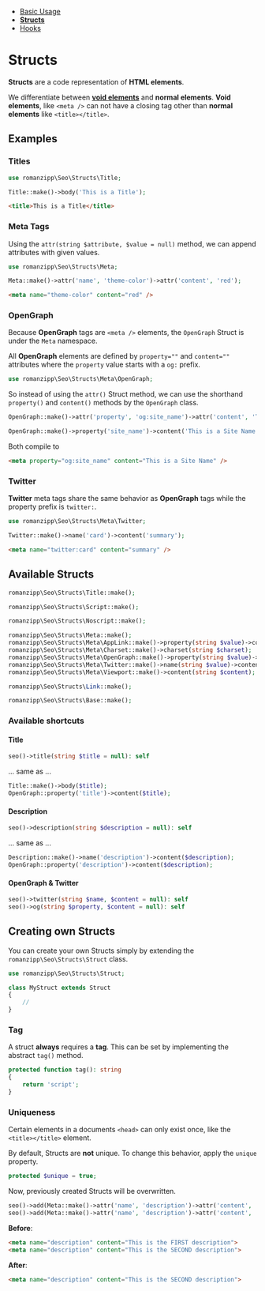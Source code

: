 - [Basic Usage](index.md)
- **[Structs](structs.md)**
- [Hooks](hooks.md)

# Structs

**Structs** are a code representation of **HTML elements**.

We differentiate between [**void elements**](https://www.w3.org/TR/html5/syntax.html#writing-html-documents-elements) and **normal elements**.
**Void elements**, like `<meta />` can not have a closing tag other than **normal elements** like `<title></title>`.

## Examples

### Titles

```php
use romanzipp\Seo\Structs\Title;

Title::make()->body('This is a Title');
```

```html
<title>This is a Title</title>
```

### Meta Tags

Using the `attr(string $attribute, $value = null)` method, we can append attributes with given values.

```php
use romanzipp\Seo\Structs\Meta;

Meta::make()->attr('name', 'theme-color')->attr('content', 'red');
```

```html
<meta name="theme-color" content="red" />
```

### OpenGraph

Because **OpenGraph** tags are `<meta />` elements, the `OpenGraph` Struct is under the `Meta` namespace.

All **OpenGraph** elements are defined by `property=""` and `content=""` attributes where the `property` value starts with a `og:` prefix.

```php
use romanzipp\Seo\Structs\Meta\OpenGraph;
```

So instead of using the `attr()` Struct method, we can use the shorthand `property()` and `content()` methods by the `OpenGraph` class.

```php
OpenGraph::make()->attr('property', 'og:site_name')->attr('content', 'This is a Site Name');
```

```php
OpenGraph::make()->property('site_name')->content('This is a Site Name');
```

Both compile to

```html
<meta property="og:site_name" content="This is a Site Name" />
```

### Twitter

**Twitter** meta tags share the same behavior as **OpenGraph** tags while the property prefix is `twitter:`.

```php
use romanzipp\Seo\Structs\Meta\Twitter;

Twitter::make()->name('card')->content('summary');
```

```html
<meta name="twitter:card" content="summary" />
```

## Available Structs

```php
romanzipp\Seo\Structs\Title::make();
```

```php
romanzipp\Seo\Structs\Script::make();
```

```php
romanzipp\Seo\Structs\Noscript::make();
```

```php
romanzipp\Seo\Structs\Meta::make();
romanzipp\Seo\Structs\Meta\AppLink::make()->property(string $value)->content(string $value);
romanzipp\Seo\Structs\Meta\Charset::make()->charset(string $charset);
romanzipp\Seo\Structs\Meta\OpenGraph::make()->property(string $value)->content(string $value = null);
romanzipp\Seo\Structs\Meta\Twitter::make()->name(string $value)->content(string $value);
romanzipp\Seo\Structs\Meta\Viewport::make()->content(string $content);
```

```php
romanzipp\Seo\Structs\Link::make();
```

```php
romanzipp\Seo\Structs\Base::make();
```

### Available shortcuts

#### Title

```php
seo()->title(string $title = null): self
```

... same as ...

```php
Title::make()->body($title);
OpenGraph::property('title')->content($title);
```

#### Description

```php
seo()->description(string $description = null): self
```

... same as ...

```php
Description::make()->name('description')->content($description);
OpenGraph::property('description')->content($description);
```

#### OpenGraph & Twitter

```php
seo()->twitter(string $name, $content = null): self
seo()->og(string $property, $content = null): self
```

## Creating own Structs

You can create your own Structs simply by extending the `romanzipp\Seo\Structs\Struct` class.

```php
use romanzipp\Seo\Structs\Struct;

class MyStruct extends Struct
{
    //
}
```

### Tag

A struct **always** requires a **tag**. This can be set by implementing the abstract `tag()` method.

```php
protected function tag(): string
{
    return 'script';
}
```

### Uniqueness

Certain elements in a documents `<head>` can only exist once, like the `<title></title>` element.

By default, Structs are **not** unique. To change this behavior, apply the `unique` property.

```php
protected $unique = true;
```

Now, previously created Structs will be overwritten.

```php
seo()->add(Meta::make()->attr('name', 'description')->attr('content', 'This is the FIRST description'));
seo()->add(Meta::make()->attr('name', 'description')->attr('content', 'This is the SECOND description'));
```

**Before**:

```html
<meta name="description" content="This is the FIRST description">
<meta name="description" content="This is the SECOND description">
```

**After**:

```html
<meta name="description" content="This is the SECOND description">
```
